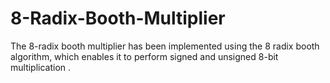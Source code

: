 # 8-Radix-Booth-Multiplier
The 8-radix booth multiplier has been implemented using the 8 radix booth algorithm, which enables it to perform signed and unsigned 8-bit multiplication .
